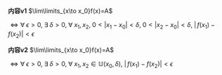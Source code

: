 **内容v1**
$\lim\limits_{x\to x_0}f(x)=A$

$\iff\forall\;\epsilon>0,\;\exists\;\delta>0,\;\forall\;x_1,x_2,\; 0<|x_1-x_0|<\delta,\;0<|x_2-x_0|<\delta,\;|\,f(x_1)-f(x_2)|<\epsilon$

**内容v2**
$\lim\limits_{x\to x_0}f(x)=A$

$\iff\forall\;\epsilon>0,\;\exists\;\delta>0,\;\forall\;x_1,x_2\in\mathbb{U}(x_0,\delta),\;|\,f(x_1)-f(x_2)|<\epsilon$
